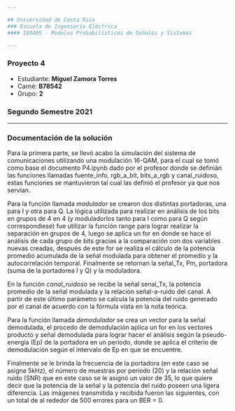 ```yaml
---

## Universidad de Costa Rica
### Escuela de Ingeniería Eléctrica
#### IE0405 - Modelos Probabilísticos de Señales y Sistemas

---
```

### Proyecto 4

* Estudiante: **Miguel Zamora Torres**
* Carné: **B78542**
* Grupo: **2**
### Segundo Semestre 2021
---

### Documentación de la solución

Para la primera parte, se llevó acabo la simulación del sistema de comunicaciones utilizando una modulación 16-QAM, para el cual se tomó como base el documento P4.ipynb dado por el profesor donde se definián las funciones llamadas fuente_info, rgb_a_bit, bits_a_rgb y canal_ruidoso, estas funciones se mantuvieron tal cual las definió el profesor ya que nos servían.

Para la función llamada *modulador* se crearon dos distintas portadoras, una para I y otra para Q. La lógica utilizada para realizar en análisis de los bits en grupos de 4 en 4 (y moduladorlos tanto para I como para Q según correspondiese) fue utilizar la función range para lograr realizar la separación en grupos de 4, luego se aplica un for en donde se hace el análisis de cada grupo de bits gracias a la comparación con dos variables nuevas creadas, después de este for se realiza el cálculo de la potencia promedio acumulada de la señal modulada para obtener el promedio y la autocorrelación temporal. Finalmente se retornan la señal_Tx, Pm, portadora (suma de la portadorea I y Q) y la moduladora.

En la función *canal_ruidoso* se recibe la señal senal_Tx, la potencia promedio de la señal modulada y la relación señal-a-ruido del canal. A partir de este último parámetro se calcula la potencia del ruido generado por el canal de acuerdo con la fórmula vista en la nota teórica.

Para la función llamada *demodulador* se crea un vector para la señal demodulada, el procedo de demodulación aplica un for en los vectores producto y señal demodulada para lograr hacer el análisis según la pseudo-energía (Ep) de la portadora en un período, donde se aplica el criterio de demodulación según el intervalo de Ep en que se encuentre.

Finalmente se le brinda la frecuencia de la portadora (en este caso se asigna 5kHz), el número de muestras por periodo (20) y la relación señal ruido (SNR) que en este caso se le asignó un valor de 35, lo que quiere decir que la potencia de la señal y la potencia del ruido poseen una ligera diferencia. Las imágenes transmitida y recibida fueron las siguientes, con un total de al rededor de 500 errores para un BER = 0.

